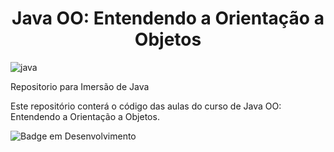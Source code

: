 <h1 align="center"> Java OO: Entendendo a Orientação a Objetos </h1>


![java](https://user-images.githubusercontent.com/103947996/179530938-bd4e9fce-cabc-47f2-bf04-e03f9b479e8a.JPG)

Repositorio para Imersão de Java

Este repositório conterá o código das aulas do curso de Java OO: Entendendo a Orientação a Objetos.


![Badge em Desenvolvimento](http://img.shields.io/static/v1?label=STATUS&message=%20DESENVOLVIVO&color=GREEN&style=for-the-badge)
